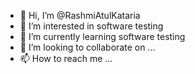 - 👋 Hi, I’m @RashmiAtulKataria
- 👀 I’m interested in software testing
- 🌱 I’m currently learning software testing    
- 💞️ I’m looking to collaborate on ...
- 📫 How to reach me ...

<!---
RashmiAtulKataria/RashmiAtulKataria is a ✨ special ✨ repository because its `README.md` (this file) appears on your GitHub profile.
You can click the Preview link to take a look at your changes.
--->
